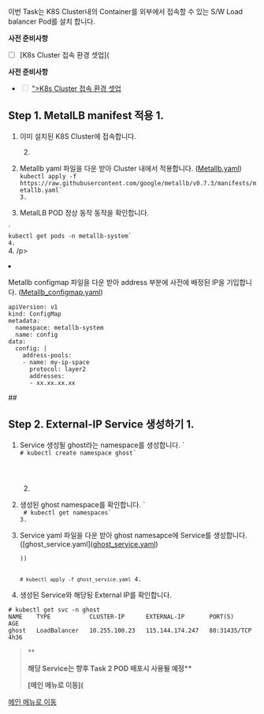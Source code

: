 <p>이번 Task는 K8S Cluster내의 Container를 외부에서 접속할 수 있는 S/W Load balancer Pod를 설치 합니다.

**사전 준비사항** 
 - [ ] [K8s Cluster 접속 환경 셋업](</p>
<p><strong>사전 준비사항</strong></p>
<ul>
<li class="task-list-item"><input type="checkbox" class="task-list-item-checkbox" disabled=""> <a href="https://github.com/netappkr/NDX_Handsonworkshop-/blob/master/K8s_on_MultiCloud/OnPremNKS.md)    

## ">K8s Cluster 접속 환경 셋업</a></li>
</ul>
<h2 id="step-1.-metallb-manifest--적용">Step 1. MetalLB manifest  적용 
1. </h2>
<ol>
<li>
<p>이미 설치된  K8S Cluster에 접속합니다.

2.  </p>
</li>
<li>
<p>Metallb yaml 파일을 다운 받아 Cluster 내에서 적용합니다. (<a h([Metallb.yaml](<a href="https://github.com/netappkr/NDX_Handsonworkshop-/blob/master/sourcefile/metallb.yaml))  
`">Metallb.yaml</a>)<br>
<code>kubectl apply -f https://raw.githubusercontent.com/google/metallb/v0.7.3/manifests/metallb.yaml`
3. </code></p>
</li>
<li>
<p>MetalLB POD 정상 동작 동작을 확인합니다.</p>
</li>
</ol>
<p>
`<br>
<code>kubectl get pods -n metallb-system`
4. </code><br>
4. /p>
</li>
<li>
<p>Metallb configmap 파일을 다운 받아 address 부분에 사전에 배정된 IP을 기입합니다. (<a h]([Metallb_configmap.yaml](<a href="https://github.com/netappkr/NDX_Handsonworkshop-/blob/master/sourcefile/metallbconfigmap.yaml))">Metallb_configmap.yaml</a>)</p>
</li>
</ol>
 <pre class="  language-undefined"><code class="prism language-&quot;NotActions&quot;:  language-undefined">apiVersion: v1
kind: ConfigMap
metadata:
  namespace: metallb-system
  name: config
data:
  config: |
    address-pools:
    - name: my-ip-space
      protocol: layer2
      addresses:
      - xx.xx.xx.xx </code></pre>
## <h2 id="step-2.-external-ip-service--생성하기">Step 2. External-IP Service  생성하기 
1. </h2>
<ol>
<li>
<p>Service 생성될 ghost라는 namespace를 생성합니다.
     `<br>
<code># kubectl create namespace ghost`
     
2. </code></p>
</li>
<li>
<p>생성된 ghost namespace를 확인합니다. 
     `<br>
<code> # kubectl get namespaces`
3.  </code></p>
</li>
<li>
<p>Service yaml 파일을 다운 받아 ghost namesapce에 Service를 생성합니다.([ghost_service.yaml](<a href="https://github.com/netappkr/NDX_Handsonworkshop-/blob/master/sourcefile/ghost_service.yaml))
       `">ghost_service.yaml</a>)</pbr>
<p><code>))
 
 `# kubectl apply -f ghost_service.yaml`
4. </code></p>
</li>
<li>
<p>생성된 Service와 해당됭 External IP를 확인합니다.</p>
</li>
</ol>
<pre class="  language-undefined"><code class="prism language-&quot;NotActions&quot;:  language-undefined"># kubectl get svc -n ghost
NAME    TYPE           CLUSTER-IP      EXTERNAL-IP       PORT(S)        AGE
ghost   LoadBalancer   10.255.100.23   115.144.174.247   80:31435/TCP   4h36</code></pre> 

> **<blockquote>
<p><strong>해당 Service는 향후 Task 2 POD 배포시 사용될 예정** 

[메인 메뉴로 이동](</strong></p>
</blockquote>
<p><a href="https://github.com/netappkr/NDX_Handsonworkshop-/)
   ">메인 메뉴로 이동</a></p>

<!--stackedit_data:
eyJoaXN0b3J5IjpbLTE0ODA4NjkxMyw4Njc2OTQ4ODVdfQ==
-->


<!--stackedit_data:
eyJoaXN0b3J5IjpbMTI4MTQ5ODkyMiwtMTQ4MDg2OTEzLDg2Nz
Y5NDg4NV19
-->